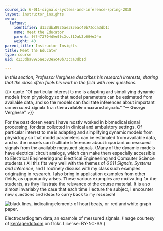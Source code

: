 ```yaml
---
course_id: 6-011-signals-systems-and-inference-spring-2018
layout: instructor_insights
menu:
  leftnav:
    identifier: d133dba8925ae383eac40b73cca3db1d
    name: Meet the Educator
    parent: 9ff472704dbe89c3cc915ab2b886e34a
    weight: 40
parent_title: Instructor Insights
title: Meet the Educator
type: course
uid: d133dba8925ae383eac40b73cca3db1d

---
```


_In this section, Professor Verghese describes his research interests, sharing that the class often fuels his work in the field with new questions._

{{< quote "Of particular interest to me is adapting and simplifying dynamic models from physiology so that model parameters can be estimated from available data, and so the models can facilitate inferences about important unmeasured signals from the available measured signals." "— George Verghese" >}}

For the past dozen years I have mostly worked in biomedical signal processing, for data collected in clinical and ambulatory settings. Of particular interest to me is adapting and simplifying dynamic models from physiology so that model parameters can be estimated from available data, and so the models can facilitate inferences about important unmeasured signals from the available measured signals. (Many of the dynamic models have electrical circuit analogs, which can make them especially accessible to Electrical Engineering and Electrical Engineering and Computer Science students.) All this fits very well with the themes of _6.011 Signals, Systems and Inference_, and I routinely discuss with my class such examples originating in research. I also bring in application examples from other fields, as opportunity arises. These various examples are motivating for the students, as they illustrate the relevance of the course material. It is also almost invariably the case that each time I lecture the subject, I encounter new questions and ideas to carry back to my research!

![black lines, indicating elements of heart beats, on red and white graph paper.](/coursemedia/6-011-signals-systems-and-inference-spring-2018/efd1f7ba965485ed06307f56cbb1d485_EKG_comp.jpg)

Electrocardiogram data, an example of measured signals. (Image courtesy of [kenfagerdotcom](https://www.flickr.com/photos/kenfagerdotcom/6281270967/in/photolist-az4a2i-9TM6Q4-r7kisY-4bZJfB-5hB5ri-edowBS-8xyJ-ejDt8G-KWCfA-9bEV6V-9AtSwq-3uK9m5-dhKdje-gyELR-YUJ68J-kp9W5T-8xuzw-dy5yt-8xuAA-6u3Yy-fRVTsb-48h976-8xuz9-8xuvx-5QWzHw-DjS1ww-gyEHk-5iZsat-bFRLPZ-fQ2gio-3R3aX-5M6c9v-6TBdLE-763nT-6MGofn-6MLyQC-8AH6jM-j6nZvb-Qq5qg-57YAgm-5QSiUv-8xuCB-KPjNoW-HFH4yo-5cCPJS-5cCPgE-yWLnwS-67v7Xy-iugCf-8SK2YS) on flickr. License: BY-NC-SA.)